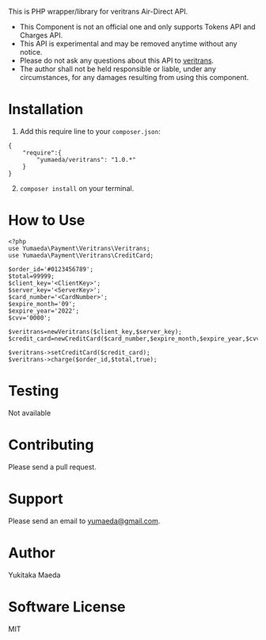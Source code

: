 This is PHP wrapper/library for veritrans Air-Direct API.

* This Component is not an official one and only supports Tokens API and Charges API.
* This API is experimental and may be removed anytime without any notice.
* Please do not ask any questions about this API to [veritrans](https://www.veritrans.co.jp/).
* The author shall not be held responsible or liable, under any circumstances, for any damages resulting from using this component.

# Installation
1. Add this require line to your `composer.json`:

```
{
    "require":{
        "yumaeda/veritrans": "1.0.*"
    }
}
```
2. `composer install` on your terminal.

# How to Use

```
<?php
use Yumaeda\Payment\Veritrans\Veritrans;
use Yumaeda\Payment\Veritrans\CreditCard;

$order_id='#0123456789';
$total=99999;
$client_key='<ClientKey>';
$server_key='<ServerKey>';
$card_number='<CardNumber>';
$expire_month='09';
$expire_year='2022';
$cvv='0000';

$veritrans=newVeritrans($client_key,$server_key);
$credit_card=newCreditCard($card_number,$expire_month,$expire_year,$cvv);

$veritrans->setCreditCard($credit_card);
$veritrans->charge($order_id,$total,true);
```

# Testing
Not available

# Contributing
Please send a pull request.

# Support
Please send an email to yumaeda@gmail.com.

# Author
Yukitaka Maeda

# Software License
MIT
